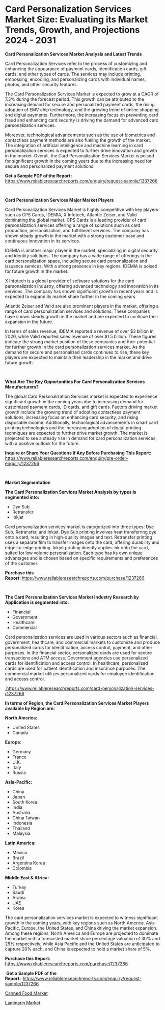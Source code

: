 <p><h1>Card Personalization Services Market Size: Evaluating its Market Trends, Growth, and Projections 2024 - 2031</h1></p><p><strong>Card Personalization Services Market Analysis and Latest Trends</strong></p>
<p><p>Card Personalization Services refer to the process of customizing and enhancing the appearance of payment cards, identification cards, gift cards, and other types of cards. The services may include printing, embossing, encoding, and personalizing cards with individual names, photos, and other security features.</p><p>The Card Personalization Services Market is expected to grow at a CAGR of 7.3% during the forecast period. This growth can be attributed to the increasing demand for secure and personalized payment cards, the rising adoption of EMV chip technology, and the growing trend of online shopping and digital payments. Furthermore, the increasing focus on preventing card fraud and enhancing card security is driving the demand for advanced card personalization services.</p><p>Moreover, technological advancements such as the use of biometrics and contactless payment methods are also fueling the growth of the market. The integration of artificial intelligence and machine learning in card personalization services is expected to further drive innovation and growth in the market. Overall, the Card Personalization Services Market is poised for significant growth in the coming years due to the increasing need for secure and personalized payment solutions.</p></p>
<p><strong>Get a Sample PDF of the Report:&nbsp;</strong> <a href="https://www.reliableresearchreports.com/enquiry/request-sample/1237266">https://www.reliableresearchreports.com/enquiry/request-sample/1237266</a></p>
<p>&nbsp;</p>
<p><strong>Card Personalization Services Major Market Players</strong></p>
<p><p>Card Personalization Services Market is highly competitive with key players such as CPS Cards, IDEMIA, X Infotech, Atlantic Zeiser, and Valid dominating the global market. CPS Cards is a leading provider of card personalization services offering a range of solutions such as card production, personalization, and fulfillment services. The company has shown steady growth in the market with a strong customer base and continuous innovation in its services.</p><p>IDEMIA is another major player in the market, specializing in digital security and identity solutions. The company has a wide range of offerings in the card personalization space, including secure card personalization and issuance services. With a strong presence in key regions, IDEMIA is poised for future growth in the market.</p><p>X Infotech is a global provider of software solutions for the card personalization industry, offering advanced technology and innovation in its services. The company has shown significant growth in recent years and is expected to expand its market share further in the coming years.</p><p>Atlantic Zeiser and Valid are also prominent players in the market, offering a range of card personalization services and solutions. These companies have shown steady growth in the market and are expected to continue their expansion in the future.</p><p>In terms of sales revenue, IDEMIA reported a revenue of over $3 billion in 2020, while Valid reported sales revenue of over $1.5 billion. These figures indicate the strong market position of these companies and their potential for further growth in the card personalization services market. As the demand for secure and personalized cards continues to rise, these key players are expected to maintain their leadership in the market and drive future growth.</p></p>
<p>&nbsp;</p>
<p><strong>What Are The Key Opportunities For Card Personalization Services Manufacturers?</strong></p>
<p><p>The global Card Personalization Services market is expected to experience significant growth in the coming years due to increasing demand for customized payment cards, ID cards, and gift cards. Factors driving market growth include the growing trend of adopting contactless payment solutions, increasing focus on enhancing card security, and rising disposable income. Additionally, technological advancements in smart card printing technologies and the increasing adoption of digital printing techniques are expected to further drive market growth. The market is projected to see a steady rise in demand for card personalization services, with a positive outlook for the future.</p></p>
<p><strong>Inquire or Share Your Questions If Any Before Purchasing This Report:</strong> <a href="https://www.reliableresearchreports.com/enquiry/pre-order-enquiry/1237266">https://www.reliableresearchreports.com/enquiry/pre-order-enquiry/1237266</a></p>
<p>&nbsp;</p>
<p><strong>Market Segmentation</strong></p>
<p><strong>The Card Personalization Services Market Analysis by types is segmented into:</strong></p>
<p><ul><li>Dye Sub</li><li>Retransfer</li><li>Inkjet</li></ul></p>
<p><p>Card personalization services market is categorized into three types: Dye Sub, Retransfer, and Inkjet. Dye Sub printing involves heat transferring dye onto a card, resulting in high-quality images and text. Retransfer printing uses a separate film to transfer images onto the card, offering durability and edge-to-edge printing. Inkjet printing directly applies ink onto the card, suited for low volume personalization. Each type has its own unique advantages and is chosen based on specific requirements and preferences of the customer.</p></p>
<p><strong>Purchase this Report:&nbsp;</strong><a href="https://www.reliableresearchreports.com/purchase/1237266">https://www.reliableresearchreports.com/purchase/1237266</a></p>
<p>&nbsp;</p>
<p><strong>The Card Personalization Services Market Industry Research by Application is segmented into:</strong></p>
<p><ul><li>Financial</li><li>Government</li><li>Healthcare</li><li>Commercial</li></ul></p>
<p><p>Card personalization services are used in various sectors such as financial, government, healthcare, and commercial markets to customize and produce personalized cards for identification, access control, payment, and other purposes. In the financial sector, personalized cards are used for secure transactions and ATM access. Government agencies use personalized cards for identification and access control. In healthcare, personalized cards are used for patient identification and insurance purposes. The commercial market utilizes personalized cards for employee identification and access control.</p></p>
<p><a href="https://www.reliableresearchreports.com/card-personalization-services-r1237266">&nbsp;https://www.reliableresearchreports.com/card-personalization-services-r1237266</a></p>
<p><strong>In terms of Region, the Card Personalization Services Market Players available by Region are:</strong></p>
<p>
    <p> <strong> North America: </strong>
        <ul>
            <li>United States</li>
            <li>Canada</li>
        </ul>
        </p> 
    <p> <strong> Europe: </strong>
        <ul>
            <li>Germany</li>
            <li>France</li>
            <li>U.K.</li>
            <li>Italy</li>
            <li>Russia</li>
        </ul>
        </p> 
    <p> <strong> Asia-Pacific: </strong>
        <ul>
            <li>China</li>
            <li>Japan</li>
            <li>South Korea</li>
            <li>India</li>
            <li>Australia</li>
            <li>China Taiwan</li>
            <li>Indonesia</li>
            <li>Thailand</li>
            <li>Malaysia</li>
        </ul>
        </p> 
    <p> <strong> Latin America: </strong>
        <ul>
            <li>Mexico</li>
            <li>Brazil</li>
            <li>Argentina Korea</li>
            <li>Colombia</li>
        </ul>
        </p> 
    <p> <strong> Middle East & Africa: </strong>
        <ul>
            <li>Turkey</li>
            <li>Saudi</li>
            <li>Arabia</li>
            <li>UAE</li>
            <li>Korea</li>
        </ul>
    </p>
    </p>
<p><p>The card personalization services market is expected to witness significant growth in the coming years, with key regions such as North America, Asia Pacific, Europe, the United States, and China driving the market expansion. Among these regions, North America and Europe are projected to dominate the market with a forecasted market share percentage valuation of 30% and 25% respectively, while Asia Pacific and the United States are anticipated to capture 20% each, and China is expected to hold a market share of 5%.</p></p>
<p><strong>Purchase this Report: </strong><a href="https://www.reliableresearchreports.com/purchase/1237266">https://www.reliableresearchreports.com/purchase/1237266</a></p>
<p>&nbsp;<strong>Get a Sample PDF of the Report:&nbsp;&nbsp;</strong><a href="https://www.reliableresearchreports.com/enquiry/request-sample/1237266">https://www.reliableresearchreports.com/enquiry/request-sample/1237266</a></p>
<p><strong></strong></p>
<p><p><a href="https://github.com/BryanLittlebXfbG/Market-Research-Report-List-1/blob/main/canned-food-market.md">Canned Food Market</a></p><p><a href="https://github.com/mzurpwxu46/Market-Research-Report-List-1/blob/main/laminarin-market.md">Laminarin Market</a></p></p>